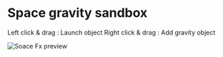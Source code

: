 # Space gravity sandbox

Left click & drag : Launch object
Right click & drag : Add gravity object

![Soace Fx preview](https://github.com/CodeSimcoe/SpaceFx/blob/main/picture.png?raw=true)